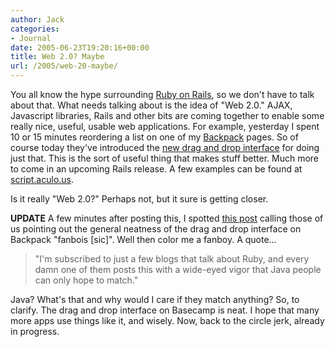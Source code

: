 ```yaml
---
author: Jack
categories:
- Journal
date: 2005-06-23T19:20:16+00:00
title: Web 2.0? Maybe
url: /2005/web-20-maybe/
---
```


You all know the hype surrounding [Ruby on Rails][1], so we don't have to talk about that. What needs talking about is the idea of "Web 2.0." AJAX, Javascript libraries, Rails and other bits are coming together to enable some really nice, useful, usable web applications. For example, yesterday I spent 10 or 15 minutes reordering a list on one of my [Backpack][2] pages. So of course today they've introduced the [new drag and drop interface][3] for doing just that. This is the sort of useful thing that makes stuff better. Much more to come in an upcoming Rails release. A few examples can be found at [script.aculo.us][4].

Is it really "Web 2.0?" Perhaps not, but it sure is getting closer.

**UPDATE** A few minutes after posting this, I spotted [this post][5] calling those of us pointing out the general neatness of the drag and drop interface on Backpack "fanbois [sic]". Well then color me a fanboy. A quote&#8230;

> 
> 
> "I'm subscribed to just a few blogs that talk about Ruby, and every damn one of them posts this with a wide-eyed vigor that Java people can only hope to match."
> 
> 

Java? What's that and why would I care if they match anything? So, to clarify. The drag and drop interface on Basecamp is neat. I hope that many more apps use things like it, and wisely. Now, back to the circle jerk, already in progress.

 [1]: http://www.rubyonrails.org
 [2]: http://www.backpackit.com
 [3]: http://backpackit.com/weblog/archives/new_features_updates/new_drag_and_drop_reordering_for_todos_and_notes.php
 [4]: http://script.aculo.us
 [5]: http://www.onemogin.com/blog/?p=191